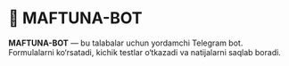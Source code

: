 # 🤖 MAFTUNA-BOT

**MAFTUNA-BOT** — bu talabalar uchun yordamchi Telegram bot.  
Formulalarni ko‘rsatadi, kichik testlar o‘tkazadi va natijalarni saqlab boradi.
